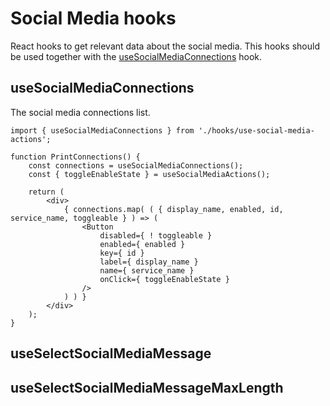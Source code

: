 # Social Media hooks

React hooks to get relevant data about the social media.
This hooks should be used together with the [useSocialMediaConnections](../use-social-media-actions) hook.

## useSocialMediaConnections

The social media connections list.

```es6
import { useSocialMediaConnections } from './hooks/use-social-media-actions';

function PrintConnections() {
	const connections = useSocialMediaConnections();
	const { toggleEnableState } = useSocialMediaActions();

	return (
		<div>
			{ connections.map( ( { display_name, enabled, id, service_name, toggleable } ) => (
				<Button
					disabled={ ! toggleable }
					enabled={ enabled }
					key={ id }
					label={ display_name }
					name={ service_name }
					onClick={ toggleEnableState }
				/>
			) ) }
		</div>
	);
}
```

## useSelectSocialMediaMessage

## useSelectSocialMediaMessageMaxLength

